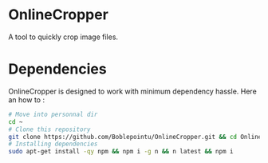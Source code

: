 # OnlineCropper
A tool to quickly crop image files.

# Dependencies

OnlineCropper is designed to work with minimum dependency hassle. Here an how to :

```bash
# Move into personnal dir
cd ~
# Clone this repository
git clone https://github.com/Boblepointu/OnlineCropper.git && cd OnlineCropper
# Installing dependencies
sudo apt-get install -qy npm && npm i -g n && n latest && npm i
```
